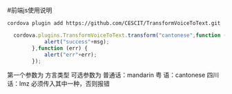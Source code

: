 #前端js使用说明
```
cordova plugin add https://github.com/CESCIT/TransformVoiceToText.git
```
```javascript
  cordova.plugins.TransformVoiceToText.transform("cantonese",function (msg) {
            alert("success"+msg);
        },function (err) {
            alert("err"+err);
        });
```      
第一个参数为 方言类型 可选参数为
普通话：mandarin
粤 语：cantonese
四川话：lmz
必须传入其中一种，否则报错
